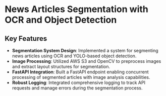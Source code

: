 # News Articles Segmentation with OCR and Object Detection

## Key Features

- **Segmentation System Design**: Implemented a system for segmenting news articles using OCR and YOLO-based object detection.
- **Image Processing**: Utilized AWS S3 and OpenCV to preprocess images and extract layout structures for segmentation.
- **FastAPI Integration**: Built a FastAPI endpoint enabling concurrent processing of segmented articles with image analysis capabilities.
- **Robust Logging**: Integrated comprehensive logging to track API requests and manage errors during the segmentation process.
